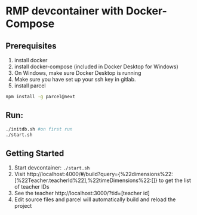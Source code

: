 # RMP devcontainer with Docker-Compose

## Prerequisites

1. install docker
2. install docker-compose (included in Docker Desktop for Windows)
3. On Windows, make sure Docker Desktop is running
4. Make sure you have set up your ssh key in gitlab.
5. install parcel

```bash
npm install -g parcel@next
```

## Run:

```bash
./initdb.sh #on first run
./start.sh
```

## Getting Started

1. Start devcontainer: `./start.sh`
2. Visit http://localhost:4000/#/build?query={%22dimensions%22:[%22Teacher.teacherId%22],%22timeDimensions%22:[]} to get the list of teacher IDs
3. See the teacher http://localhost:3000/?tid=[teacher id]
4. Edit source files and parcel will automatically build and reload the project
